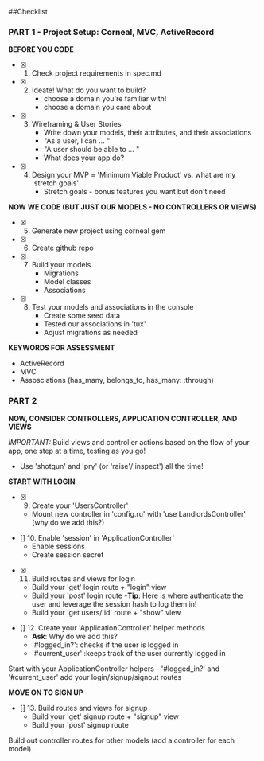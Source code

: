 ##Checklist

### PART 1 - Project Setup: Corneal, MVC, ActiveRecord

**BEFORE YOU CODE**
- [x] 1. Check project requirements in spec.md
- [x] 2. Ideate! What do you want to build?
     - choose a domain you're familiar with!
     - choose a domain you care about
- [x] 3. Wireframing & User Stories
     - Write down your models, their attributes, and their associations
     - "As a user, I can ... "
     - "A user should be able to ... "
     - What does your app do?
- [x] 4. Design your MVP = 'Minimum Viable Product' vs. what are my 'stretch goals'
     - Stretch goals - bonus features you want but don't need

**NOW WE CODE (BUT JUST OUR MODELS - NO CONTROLLERS OR VIEWS)**

- [x] 5. Generate new project using corneal gem
- [x] 6. Create github repo
- [x] 7. Build your models
     - Migrations
     - Model classes
     - Associations
- [x] 8. Test your models and associations in the console
     - Create some seed data
     - Tested our associations in 'tux'
     - Adjust migrations as needed

**KEYWORDS FOR ASSESSMENT**
- ActiveRecord
- MVC
- Assosciations (has_many, belongs_to, has_many: :through)


### PART 2

**NOW, CONSIDER CONTROLLERS, APPLICATION CONTROLLER, AND VIEWS**

*IMPORTANT:* Build views and controller actions based on the flow of your app, one step at a time, testing as you go!

- Use 'shotgun' and 'pry' (or 'raise'/'inspect') all the time!

**START WITH LOGIN**

- [x] 9. Create your 'UsersController'
   - Mount new controller in 'config.ru' with 'use LandlordsController' (why do we add this?) 

- [] 10. Enable 'session' in 'ApplicationController'
   - Enable sessions
   - Create session secret



- [x] 11. Build routes and views for login
    - Build your 'get' login route + "login" view
    - Build your 'post' login route
         -**Tip**: Here is where authenticate the user and leverage the session hash to log them in!
    - Build your 'get users/:id' route + "show" view

- [] 12. Create your 'ApplicationController' helper methods
   - **Ask**: Why do we add this?
   - '#logged_in?': checks if the user is logged in
   - '#current_user' :keeps track of the user currently logged in

 Start with your ApplicationController helpers - '#logged_in?' and '#current_user'
add your login/signup/signout routes 

**MOVE ON TO SIGN UP**
- [] 13. Build routes and views for signup
    - Build your 'get' signup route + "signup" view
    - Build your 'post' signup route

   
Build out controller routes for other models (add a controller for each model)
